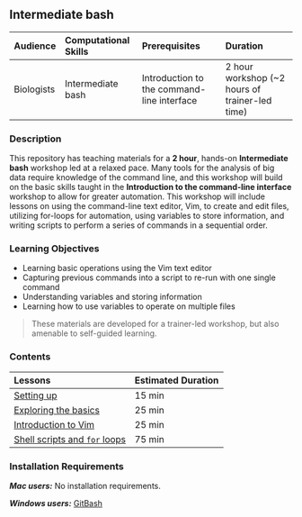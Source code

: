 ## Intermediate bash

| Audience | Computational Skills | Prerequisites | Duration |
:----------|:----------|:----------|:----------|
| Biologists | Intermediate bash | Introduction to the command-line interface | 2 hour workshop (~2 hours of trainer-led time)|


### Description

This repository has teaching materials for a **2 hour**, hands-on **Intermediate bash** workshop led at a relaxed pace. Many tools for the analysis of big data require knowledge of the command line, and this workshop will build on the basic skills taught in the **Introduction to the command-line interface** workshop to allow for greater automation. This workshop will include lessons on using the command-line text editor, Vim, to create and edit files, utilizing for-loops for automation, using variables to store information, and writing scripts to perform a series of commands in a sequential order. 

### Learning Objectives

* Learning basic operations using the Vim text editor
* Capturing previous commands into a script to re-run with one single command
* Understanding variables and storing information
* Learning how to use variables to operate on multiple files

> These materials are developed for a trainer-led workshop, but also amenable to self-guided learning.


### Contents

| Lessons            | Estimated Duration |
|:------------------------|:----------|
|[Setting up](https://hbctraining.github.io/Training-modules/Intermediate_shell/lessons/setting_up.html) | 15 min |
|[Exploring the basics](https://hbctraining.github.io/Training-modules/Intermediate_shell/lessons/exploring_basics.html) | 25 min |
|[Introduction to Vim](https://hbctraining.github.io/Training-modules/Intermediate_shell/lessons/vim.html) | 25 min |
|[Shell scripts and `for` loops](https://hbctraining.github.io/Training-modules/Intermediate_shell/lessons/loops_and_scripts.html) | 75 min |

### Installation Requirements

***Mac users:***
No installation requirements.

***Windows users:***
[GitBash](https://git-scm.com/download/win)

